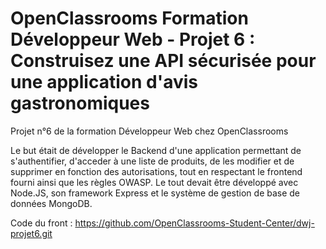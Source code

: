 # OpenClassrooms Formation Développeur Web - Projet 6 : Construisez une API sécurisée pour une application d'avis gastronomiques

Projet n°6 de la formation Développeur Web chez OpenClassrooms

Le but était de développer le Backend d'une application permettant de s'authentifier, d'acceder à une liste de produits,
de les modifier et de supprimer en fonction des autorisations, tout en respectant le frontend fourni ainsi que les règles OWASP.
Le tout devait être développé avec Node.JS, son framework Express et le système de gestion de base de données MongoDB.

Code du front : https://github.com/OpenClassrooms-Student-Center/dwj-projet6.git